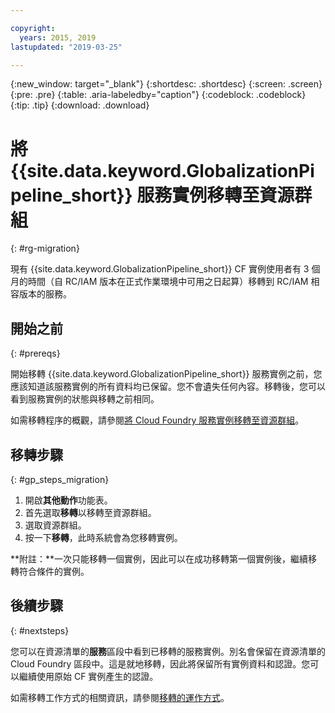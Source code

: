 ```yaml
---

copyright:
  years: 2015, 2019
lastupdated: "2019-03-25"

---
```


{:new_window: target="_blank"}
{:shortdesc: .shortdesc}
{:screen: .screen}
{:pre: .pre}
{:table: .aria-labeledby="caption"}
{:codeblock: .codeblock}
{:tip: .tip}
{:download: .download}


# 將 {{site.data.keyword.GlobalizationPipeline_short}} 服務實例移轉至資源群組
{: #rg-migration}

現有 {{site.data.keyword.GlobalizationPipeline_short}} CF 實例使用者有 3 個月的時間（自 RC/IAM 版本在正式作業環境中可用之日起算）移轉到 RC/IAM 相容版本的服務。


## 開始之前
{: #prereqs}

開始移轉 {{site.data.keyword.GlobalizationPipeline_short}} 服務實例之前，您應該知道該服務實例的所有資料均已保留。您不會遺失任何內容。移轉後，您可以看到服務實例的狀態與移轉之前相同。   

如需移轉程序的概觀，請參閱[將 Cloud Foundry 服務實例移轉至資源群組](/docs/resources/instance_migration.html)。 

## 移轉步驟
{: #gp_steps_migration}

1. 開啟**其他動作**功能表。
2. 首先選取**移轉**以移轉至資源群組。
3. 選取資源群組。
4. 按一下**移轉**，此時系統會為您移轉實例。

**附註：**一次只能移轉一個實例，因此可以在成功移轉第一個實例後，繼續移轉符合條件的實例。

## 後續步驟
{: #nextsteps}

您可以在資源清單的**服務**區段中看到已移轉的服務實例。別名會保留在資源清單的 Cloud Foundry 區段中。這是就地移轉，因此將保留所有實例資料和認證。您可以繼續使用原始 CF 實例產生的認證。 

如需移轉工作方式的相關資訊，請參閱[移轉的運作方式](/docs/resources/instance_migration.html#how)。


